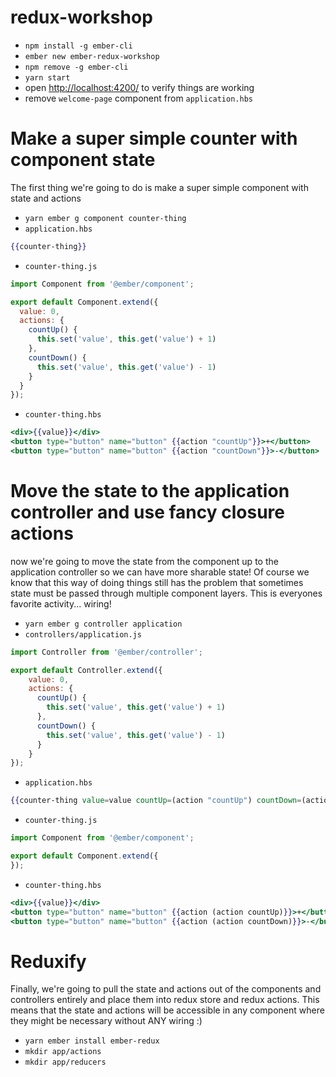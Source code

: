 # redux-workshop

* `npm install -g ember-cli`
* `ember new ember-redux-workshop`
* `npm remove -g ember-cli`
* `yarn start`
* open [http://localhost:4200/](http://localhost:4200/) to verify things are working
* remove `welcome-page` component from `application.hbs`

# Make a super simple counter with component state

The first thing we're going to do is make a super simple component with state and actions

* `yarn ember g component counter-thing`
* `application.hbs`
```hbs
{{counter-thing}}
```
* `counter-thing.js`
```js
import Component from '@ember/component';

export default Component.extend({
  value: 0,
  actions: {
    countUp() {
      this.set('value', this.get('value') + 1)
    },
    countDown() {
      this.set('value', this.get('value') - 1)
    }
  }
});
```
* `counter-thing.hbs`
```hbs
<div>{{value}}</div>
<button type="button" name="button" {{action "countUp"}}>+</button>
<button type="button" name="button" {{action "countDown"}}>-</button>
```

# Move the state to the application controller and use fancy closure actions

now we're going to move the state from the component up to the application controller so we can have more sharable state! Of course we know that this way of doing things still has the problem that sometimes state must be passed through multiple component layers. This is everyones favorite activity... wiring!

* `yarn ember g controller application`
* `controllers/application.js`
```js
import Controller from '@ember/controller';

export default Controller.extend({
    value: 0,
    actions: {
      countUp() {
        this.set('value', this.get('value') + 1)
      },
      countDown() {
        this.set('value', this.get('value') - 1)
      }
    }
});
```
* `application.hbs`
```hbs
{{counter-thing value=value countUp=(action "countUp") countDown=(action "countDown")}}
```
* `counter-thing.js`
```js
import Component from '@ember/component';

export default Component.extend({
});
```
* `counter-thing.hbs`
```hbs
<div>{{value}}</div>
<button type="button" name="button" {{action (action countUp)}}>+</button>
<button type="button" name="button" {{action (action countDown)}}>-</button>
```

# Reduxify

Finally, we're going to pull the state and actions out of the components and controllers entirely and place them into redux store and redux actions. This means that the state and actions will be accessible in any component where they might be necessary without ANY wiring :)

* `yarn ember install ember-redux`
* `mkdir app/actions`
* `mkdir app/reducers`
